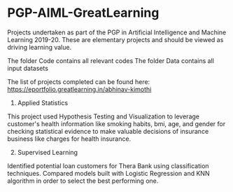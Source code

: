 # PGP-AIML-GreatLearning
Projects undertaken as part of the PGP in Artificial Intelligence and Machine Learning 2019-20. These are elementary projects and should be viewed as driving learning value.

The folder Code contains all relevant codes
The folder Data contains all input datasets

The list of projects completed can be found here: https://eportfolio.greatlearning.in/abhinav-kimothi

01. Applied Statistics

This project used Hypothesis Testing and Visualization to leverage customer's health information like smoking habits, bmi, age, and gender for checking statistical evidence to make valuable decisions of insurance business like charges for health insurance.

02. Supervised Learning

Identified potential loan customers for Thera Bank using classification techniques. Compared models built with Logistic Regression and KNN algorithm in order to select the best performing one.
